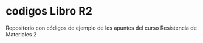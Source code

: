 # codigos Libro R2

Repositorio con códigos de ejemplo de los apuntes del curso Resistencia de Materiales 2